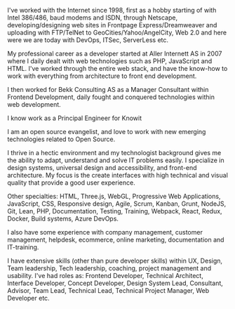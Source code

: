 I've worked with the Internet since 1998, first as a hobby starting of with Intel 386/486, baud modems and ISDN, through Netscape, developing/designing web sites in Frontpage Express/Dreamweaver and uploading with FTP/TelNet to GeoCities/Yahoo/AngelCity, Web 2.0 and here were we are today with DevOps, ITSec, ServerLess etc.

My professional career as a developer started at Aller Internett AS in 2007 where I daily dealt with web technologies such as PHP, JavaScript and HTML. I've worked through the entire web stack, and have the know-how to work with everything from architecture to front end development.

I then worked for Bekk Consulting AS as a Manager Consultant within Frontend Development, daily fought and conquered technologies within web development.

I know work as a Principal Engineer for Knowit

I am an open source evangelist, and love to work with new emerging technologies related to Open Source.

I thrive in a hectic environment and my technologist background gives me the ability to adapt, understand and solve IT problems easily. I specialize in design systems, universal design and accessibility, and front-end architecture. My focus is the create interfaces with high technical and visual quality that provide a good user experience. 

Other specialties: HTML, Three.js, WebGL, Progressive Web Applications, JavaScript, CSS, Responsive design, Agile, Scrum, Kanban, Grunt, NodeJS, Git, Lean, PHP, Documentation, Testing, Training, Webpack, React, Redux, Docker, Build systems, Azure DevOps.

I also have some experience with company management, customer management, helpdesk, ecommerce, online marketing, documentation and IT-training. 

I have extensive skills (other than pure developer skills) within UX, Design, Team leadership, Tech leadership, coaching, project management and usability. I've had roles as: Frontend Developer, Technical Architect, Interface Developer, Concept Developer, Design System Lead, Consultant, Advisor, Team Lead, Technical Lead, Technical Project Manager, Web Developer etc.
